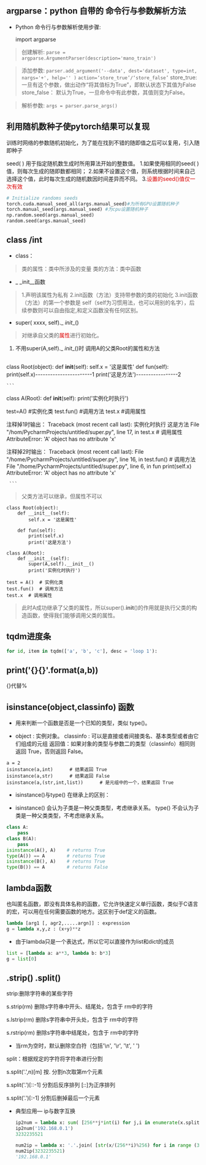 ## argparse：python 自带的 命令行与参数解析方法
* Python 命令行与参数解析使用步骤:

  import argparse

> 创建解析: ```parse = argparse.ArgumentParser(description='mano_train') ```

> 添加参数: ```parser.add_argument('--data', dest='dataset', type=int, nargs='+', help='' )```
>                        ```action=‘store_true’/‘store_false’```
                         store_true: 一旦有这个参数，做出动作“将其值标为True”，即默认状态下其值为False
                         store_false： 默认为True，一旦命令中有此参数，其值则变为False。

> 解析参数: ```args = parser.parse_args()```



## 利用随机数种子使pytorch结果可以复现

训练时网络的参数随机初始化，为了能在找到不错的随即值之后可以复用，引入随即种子

seed( ) 用于指定随机数生成时所用算法开始的整数值。
1.如果使用相同的seed( )值，则每次生成的随即数都相同；
2.如果不设置这个值，则系统根据时间来自己选择这个值，此时每次生成的随机数因时间差异而不同。
3.<font color="#dd0000">设置的seed()值仅一次有效</font>

```python
# Initialize randoms seeds
torch.cuda.manual_seed_all(args.manual_seed)#为所有GPU设置随机种子
torch.manual_seed(args.manual_seed) #为cpu设置随机种子
np.random.seed(args.manual_seed)
random.seed(args.manual_seed)
```



## class /__int__

- class：

> 类的属性：类中所涉及的变量
> 类的方法：类中函数

- _ _init__函数

> 1.声明该属性为私有
> 2.init函数（方法）支持带参数的类的初始化 
> 3.init函数（方法）的第一个参数是 self（self为习惯用法，也可以用别的名字），后续参数则可以自由指定,和定义函数没有任何区别。

- super( xxxx, self)._ _init__()

> 对继承自父类的<font color="#dd0000">属性</font>进行初始化。

1. 不用super(A,self)._ _init__()时 调用A的父类Root的属性和方法

     ```python
class Root(object):
    def __init__(self):
        self.x = '这是属性'
    def fun(self):
        print(self.x)-----------------------1
        print('这是方法')-----------------2
     
    ```

class A(Root):
    def __init__(self):
        print('实例化时执行')

 test=A()    #实例化类
 test.fun() #调用方法
 test.x         #调用属性
    
注释掉1时输出： 
Traceback (most recent call last):
 实例化时执行
 这是方法
 File "/hom/PycharmProjects/untitled/super.py", line 17, in <module>
     test.x  # 调用属性
 AttributeError: 'A' object has no attribute 'x'
    
 注释掉2时输出：
Traceback (most recent call last):
  File "/home/PycharmProjects/untitled/super.py", line 16, in <module>
    test.fun()  # 调用方法
  File "/home/PycharmProjects/untitled/super.py", line 6, in fun
    print(self.x)
AttributeError: 'A' object has no attribute 'x'

     ```

> 父类方法可以继承，但属性不可以

```
class Root(object):
    def __init__(self):
        self.x = '这是属性'

    def fun(self):
        print(self.x)
        print('这是方法')

class A(Root):
    def __init__(self):
        super(A,self).__init__()
        print('实例化时执行')

test = A()  # 实例化类
test.fun()  # 调用方法
test.x  # 调用属性
```

> 此时A成功继承了父类的属性，所以super().__init__()的作用就是执行父类的构造函数，使得我们能够调用父类的属性。



## tqdm进度条

```python
for id, item in tqdm(['a', 'b', 'c'], desc = 'loop 1'):
```

## print('{}{}'.format(a,b))

{}代替%

## isinstance(object,classinfo) 函数

* 用来判断一个函数是否是一个已知的类型，类似 type()。

* object : 实例对象。
  classinfo : 可以是直接或者间接类名、基本类型或者由它们组成的元组
  返回值：如果对象的类型与参数二的类型（classinfo）相同则返回 True，否则返回 False。

```
a = 2
isinstance(a,int)      # 结果返回 True
isinstance(a,str)      # 结果返回 False
isinstance(a,(str,int,list))      # 是元组中的一个，结果返回 True
```

* isinstance()与type() 在继承上的区别：

* isinstance() 会认为子类是一种父类类型，考虑继承关系。
  type() 不会认为子类是一种父类类型，不考虑继承关系。

```python
class A:
    pass
class B(A):
    pass
isinstance(A(), A)    # returns True
type(A()) == A        # returns True
isinstance(B(), A)    # returns True
type(B()) == A        # returns False
```



## lambda函数

也叫匿名函数，即没有具体名称的函数，它允许快速定义单行函数，类似于C语言的宏，可以用在任何需要函数的地方。这区别于def定义的函数。

```python
lambda [arg1 [, agr2,.....argn]] : expression
g = lambda x,y,z : (x+y)**z
```
* 由于lambda只是一个表达式，所以它可以直接作为list和dict的成员
```python
list = [lambda a: a**3, lambda b: b*3]
g = list[0]
```


## .strip()  .split()

strip:删除字符串的某些字符

s.strip(rm)    删除s字符串中开头、结尾处，包含于 rm中的字符

s.lstrip(rm)   删除s字符串中开头处，包含于 rm中的字符

s.rstrip(rm)   删除s字符串中结尾处，包含于 rm中的字符

* 当rm为空时，默认删除空白符（包括'\n', '\r', '\t', ' ')

split：根据规定的字符将字符串进行分割

s.split('.',n)[m]   按. 分割n次取第m个元素

s.split('.')[::-1]   分割后反序排列 [::]为正序排列

s.split('.')[:-1]    分割后删掉最后一个元素

* 典型应用— ip与数字互换

  ```python
  ip2num = lambda x: sum( [256**j*int(i) for j,i in enumerate(x.split('.')[::-1])] )
  ip2num('192.168.0.1')
  3232235521
  
  ```
  ```python
  num2ip = lambda x: '.'.join( [str(x/(256**i)%256) for i in range (3,-1,-1) ])
  num2ip(3232235521)
  '192.168.0.1'
  ```

